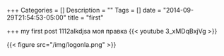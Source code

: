 +++
Categories = []
Description = ""
Tags = []
date = "2014-09-29T21:54:53-05:00"
title = "first"

+++
my first post 1112alkdjsa моя правка
{{< youtube 3_xMDqBxjVg >}}

{{< figure src="/img/logonla.png" >}}
